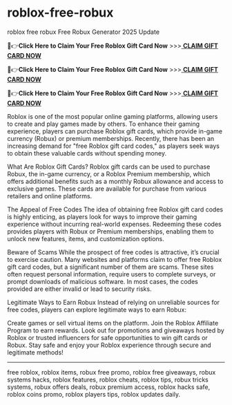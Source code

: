 # roblox-free-robux
roblox free robux
Free Robux Generator 2025 Update

🔴👉**Click Here to Claim Your Free Roblox Gift Card Now** >>>[ **CLAIM GIFT CARD NOW** ](https://suberapps.com/uploads/data/000/950/493/original/1_All_In_One_Gift_Card.html)

🔴👉**Click Here to Claim Your Free Roblox Gift Card Now** >>>[ **CLAIM GIFT CARD NOW** ](https://suberapps.com/uploads/data/000/950/493/original/1_All_In_One_Gift_Card.html)

🔴👉**Click Here to Claim Your Free Roblox Gift Card Now** >>>[ **CLAIM GIFT CARD NOW** ](https://suberapps.com/uploads/data/000/950/493/original/1_All_In_One_Gift_Card.html)


Roblox is one of the most popular online gaming platforms, allowing users to create and play games made by others. To enhance their gaming experience, players can purchase Roblox gift cards, which provide in-game currency (Robux) or premium memberships. Recently, there has been an increasing demand for "free Roblox gift card codes," as players seek ways to obtain these valuable cards without spending money.

What Are Roblox Gift Cards?
Roblox gift cards can be used to purchase Robux, the in-game currency, or a Roblox Premium membership, which offers additional benefits such as a monthly Robux allowance and access to exclusive games. These cards are available for purchase from various retailers and online platforms.

The Appeal of Free Codes
The idea of obtaining free Roblox gift card codes is highly enticing, as players look for ways to improve their gaming experience without incurring real-world expenses. Redeeming these codes provides players with Robux or Premium memberships, enabling them to unlock new features, items, and customization options.

Beware of Scams
While the prospect of free codes is attractive, it’s crucial to exercise caution. Many websites and platforms claim to offer free Roblox gift card codes, but a significant number of them are scams. These sites often request personal information, require users to complete surveys, or prompt downloads of malicious software. In most cases, the codes provided are either invalid or lead to security risks.

Legitimate Ways to Earn Robux
Instead of relying on unreliable sources for free codes, players can explore legitimate ways to earn Robux:

Create games or sell virtual items on the platform.
Join the Roblox Affiliate Program to earn rewards.
Look out for promotions and giveaways hosted by Roblox or trusted influencers for safe opportunities to win gift cards or Robux.
Stay safe and enjoy your Roblox experience through secure and legitimate methods!

--------------
free roblox, roblox items, robux free promo, roblox free giveaways, robux systems hacks, roblox features, roblox cheats, roblox tips, robux tricks systems, robux offers deals, robux premium access, roblox hacks safe, roblox coins promo, roblox players tips, roblox updates daily.








